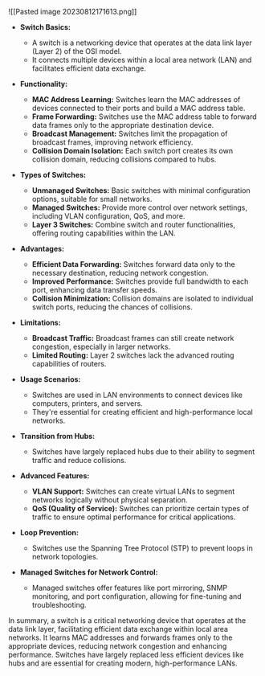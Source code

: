 ![[Pasted image 20230812171613.png]]
- **Switch Basics:**
    
    - A switch is a networking device that operates at the data link layer (Layer 2) of the OSI model.
    - It connects multiple devices within a local area network (LAN) and facilitates efficient data exchange.
- **Functionality:**
    
    - **MAC Address Learning:** Switches learn the MAC addresses of devices connected to their ports and build a MAC address table.
    - **Frame Forwarding:** Switches use the MAC address table to forward data frames only to the appropriate destination device.
    - **Broadcast Management:** Switches limit the propagation of broadcast frames, improving network efficiency.
    - **Collision Domain Isolation:** Each switch port creates its own collision domain, reducing collisions compared to hubs.
- **Types of Switches:**
    
    - **Unmanaged Switches:** Basic switches with minimal configuration options, suitable for small networks.
    - **Managed Switches:** Provide more control over network settings, including VLAN configuration, QoS, and more.
    - **Layer 3 Switches:** Combine switch and router functionalities, offering routing capabilities within the LAN.
- **Advantages:**
    
    - **Efficient Data Forwarding:** Switches forward data only to the necessary destination, reducing network congestion.
    - **Improved Performance:** Switches provide full bandwidth to each port, enhancing data transfer speeds.
    - **Collision Minimization:** Collision domains are isolated to individual switch ports, reducing the chances of collisions.
- **Limitations:**
    
    - **Broadcast Traffic:** Broadcast frames can still create network congestion, especially in larger networks.
    - **Limited Routing:** Layer 2 switches lack the advanced routing capabilities of routers.
- **Usage Scenarios:**
    
    - Switches are used in LAN environments to connect devices like computers, printers, and servers.
    - They're essential for creating efficient and high-performance local networks.
- **Transition from Hubs:**
    
    - Switches have largely replaced hubs due to their ability to segment traffic and reduce collisions.
- **Advanced Features:**
    
    - **VLAN Support:** Switches can create virtual LANs to segment networks logically without physical separation.
    - **QoS (Quality of Service):** Switches can prioritize certain types of traffic to ensure optimal performance for critical applications.
- **Loop Prevention:**
    
    - Switches use the Spanning Tree Protocol (STP) to prevent loops in network topologies.
- **Managed Switches for Network Control:**
    
    - Managed switches offer features like port mirroring, SNMP monitoring, and port configuration, allowing for fine-tuning and troubleshooting.

In summary, a switch is a critical networking device that operates at the data link layer, facilitating efficient data exchange within local area networks. It learns MAC addresses and forwards frames only to the appropriate devices, reducing network congestion and enhancing performance. Switches have largely replaced less efficient devices like hubs and are essential for creating modern, high-performance LANs.